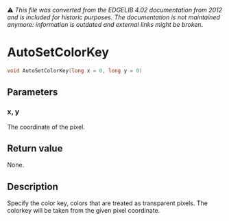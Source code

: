 :warning: _This file was converted from the EDGELIB 4.02 documentation from 2012 and is included for historic purposes. The documentation is not maintained anymore: information is outdated and external links might be broken._

# AutoSetColorKey


```c++
void AutoSetColorKey(long x = 0, long y = 0)
```

## Parameters
### x, y
The coordinate of the pixel.

## Return value
None.

## Description
Specify the color key, colors that are treated as transparent pixels. The colorkey will be taken from the given pixel coordinate.


